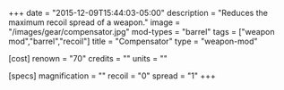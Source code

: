 +++
date = "2015-12-09T15:44:03-05:00"
description = "Reduces the maximum recoil spread of a weapon."
image = "/images/gear/compensator.jpg"
mod-types = "barrel"
tags = ["weapon mod","barrel","recoil"]
title = "Compensator"
type = "weapon-mod"

[cost]
  renown = "70"
  credits = ""
  units = ""

[specs]
  magnification = ""
  recoil = "0"
  spread = "1"
+++
